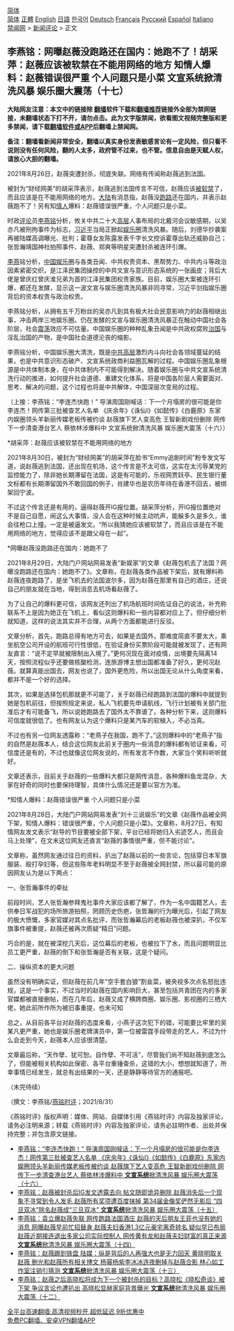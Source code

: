  <!-- 面包屑导航 --> <div class="breadcrumb"><!-- GTranslate: https://gtranslate.io/ -->  <div class="switcher notranslate">  <div class="selected">  <a href="#" onclick="return false;"> 简体</a>  </div>  <div class="option">  <a href="https://www.bannedbook.org" onclick="doGTranslate('zh-CN|zh-CN');jQuery('div.switcher div.selected a').html(jQuery(this).html());return false;" title="简体中文" class="nturl selected"> 简体</a>  <a href="https://www.bannedbook.org/zh-tw/" onclick="doGTranslate('zh-CN|zh-TW');jQuery('div.switcher div.selected a').html(jQuery(this).html());return false;" title="繁體中文" class="nturl"> 正體</a>  <a href="https://www.bannedbook.org/en/" onclick="doGTranslate('zh-CN|en');jQuery('div.switcher div.selected a').html(jQuery(this).html());return false;" title="English" class="nturl"> English</a>  <a href="https://www.bannedbook.org/ja/" onclick="doGTranslate('zh-CN|ja');jQuery('div.switcher div.selected a').html(jQuery(this).html());return false;" title="日本語" class="nturl"> 日語</a>  <a href="https://www.bannedbook.org/ko/" onclick="doGTranslate('zh-CN|ko');jQuery('div.switcher div.selected a').html(jQuery(this).html());return false;" title="한국어" class="nturl"> 한국어</a>  <a href="https://www.bannedbook.org/de/" onclick="doGTranslate('zh-CN|de');jQuery('div.switcher div.selected a').html(jQuery(this).html());return false;" title="Deutsch" class="nturl"> Deutsch</a>  <a href="https://www.bannedbook.org/fr/" onclick="doGTranslate('zh-CN|fr');jQuery('div.switcher div.selected a').html(jQuery(this).html());return false;" title="Français" class="nturl"> Français</a>  <a href="https://www.bannedbook.org/ru/" onclick="doGTranslate('zh-CN|ru');jQuery('div.switcher div.selected a').html(jQuery(this).html());return false;" title="Русский" class="nturl"> Русский</a>  <a href="https://www.bannedbook.org/es/" onclick="doGTranslate('zh-CN|es');jQuery('div.switcher div.selected a').html(jQuery(this).html());return false;" title="Español" class="nturl"> Español</a>  <a href="https://www.bannedbook.org/it/" onclick="doGTranslate('zh-CN|it');jQuery('div.switcher div.selected a').html(jQuery(this).html());return false;" title="Italiano" class="nturl"> Italiano</a>  </div>  </div>      <div class='breadcrumb-sub'><!-- Breadcrumb NavXT 6.3.0 --> <a href="https://www.bannedbook.org/" class="home">禁闻网</a> &gt; <a href="https://www.bannedbook.org/bnews/comments/" class="category">新闻评论</a> &gt; 正文</div></div><h2>李燕铭：网曝赵薇没跑路还在国内：她跑不了！胡采萍：赵薇应该被软禁在不能用网络的地方 知情人爆料：赵薇错误很严重 个人问题只是小菜 文宣系统掀清洗风暴 娱乐圈大震荡（十七）</h2> <p class="notice"><b>大陆网友注意：本文中的链接除 <a href="https://github.com/bannedbook/fanqiang" >翻墙</a>软件下载和<a href="https://github.com/killgcd/justmysocks/blob/master/README.md">翻墙推荐</a>链接外全部为禁网链接，未翻墙状态下打不开，请勿点击。此为文字版禁闻，欲看图文视频完整版和更多禁闻，请下载<a href="https://github.com/bannedbook/fanqiang">翻墙软件或APP</a>后翻墙上禁闻网。</p><p>备注：翻墙看新闻非常安全，翻墙以真实身份发表敏感言论有一定风险，但只看不说则没有任何风险，翻的人太多，政府管不过来，也不管。信息自由是天赋人权，请放心大胆的翻墙。</b></p>  <div class="entry">  <p></p> <p>2021年8月26日&#65292;赵薇突遭封杀&#65292;彻底失联&#12290;网络有传闻称赵薇逃到法国&#12290;</p> <p>   被封为&#8220;财经网美&#8221;的胡采萍表示&#65292;赵薇逃到法国传言不可信&#65292;赵薇应该<a href="https://www.bannedbook.org/bnews/tag/%E8%A2%AB%E8%BD%AF%E7%A6%81/" class="st_tag internal_tag" rel="tag" title="标签 被软禁 下的日志">被软禁</a>了&#65292;而且应该是在不能用网络的地方&#12290;<span class='wp_keywordlink_affiliate'><a href="https://www.bannedbook.org/" title="大陆" target="_blank">大陆</a></span>有消息指&#65292;赵薇没<a href="https://www.bannedbook.org/bnews/tag/%E8%B7%91%E8%B7%AF/" class="st_tag internal_tag" rel="tag" title="标签 跑路 下的日志">跑路</a>还在国内&#65292;并表示赵薇跑不了&#65281;另有知<a href="https://www.bannedbook.org/bnews/tag/%E6%83%85%E4%BA%BA/" class="st_tag internal_tag" rel="tag" title="标签 情人 下的日志">情人</a>爆料&#65306;赵薇错误很严重&#65292;个人问题只是小菜&#12290;</p> <p>时政<span class='wp_keywordlink_affiliate'><a href="https://www.bannedbook.org/bnews/comments/" title="新闻评论" target="_blank">评论</a></span>员<a href="https://www.bannedbook.org/bnews/tag/%e6%9d%8e%e7%87%95%e9%93%ad/" class="st_tag internal_tag" rel="tag" title="标签 李燕铭 下的日志">李燕铭</a>分析&#65292;攸关中共二十大<span class='wp_keywordlink_affiliate'><a href="https://www.bannedbook.org/bnews/ccpdope/" title="中共高层内幕" target="_blank">高层</a></span>人事布局的北戴河会议敏感期&#65292;以吴亦凡被刑拘事件为标志&#65292;<a href="https://www.bannedbook.org/bnews/tag/%e4%b9%a0%e8%bf%91%e5%b9%b3/" class="st_tag internal_tag" rel="tag" title="标签 习近平 下的日志">习近平</a>当局正掀起<a href="https://www.bannedbook.org/bnews/tag/%e5%a8%b1%e4%b9%90%e5%9c%88/" class="st_tag internal_tag" rel="tag" title="标签 娱乐圈 下的日志">娱乐圈</a>清洗风暴&#12290;随后&#65292;刘德华抄袭案再被陆媒高调曝光&#12289;批判&#65307;霍尊女友陈露发表千字长文控诉霍尊出轨还威胁自己&#65307;张哲瀚靖国神社拍照事件&#12289;赵薇&#12289;郑爽等明星突遭封杀被连环引爆&#12290;</p> <p><a href="https://www.bannedbook.org/bnews/tag/%e6%9d%8e%e7%87%95/" class="st_tag internal_tag" rel="tag" title="标签 李燕 下的日志">李燕</a>铭分析&#65292;<span class='wp_keywordlink_affiliate'><a href="https://www.bannedbook.org/" title="中国" target="_blank">中国</a></span><a href="https://www.bannedbook.org/bnews/tag/%e5%a8%b1%e4%b9%90/" class="st_tag internal_tag" rel="tag" title="标签 娱乐 下的日志">娱乐</a>圈与各类丑闻&#12289;中共权贵资本&#12289;黑帮势力&#12289;中共内斗等政治因素紧密交织&#65292;是江泽民集团操控的中共文宣与意识形态系统的一张画皮&#65307;背后大佬是曾庆红曾庆淮兄弟为首的江泽民集团权贵家族&#12290;目前&#65292;娱乐圈大案被连环引爆&#65292;都还在发酵&#65292;显示这一波文宣与娱乐圈清洗风暴非同寻常&#65292;习近平剑指娱乐圈背后的资本权贵与政治权贵&#12290; </p> <p>   李燕铭分析&#65292;从拥有五千万粉丝的吴亦凡到具有极大社会民意影响力的赵薇相继出事&#65292;冲击两岸三地娱乐圈&#12290;仍在发酵的文宣与娱乐圈清洗风暴正在触动中国社会各阶层&#65292;社会<a href="https://www.bannedbook.org/bnews/tag/%E9%9C%87%E8%8D%A1/" class="st_tag internal_tag" rel="tag" title="标签 震荡 下的日志">震荡</a>效应不可估量&#12290;中国娱乐圈的种种乱象丑闻是中共政权腐败<span class='wp_keywordlink'><a href="https://www.bannedbook.org/forum24/topic8925.html" title="《治国大道》" target="_blank">治国</a></span>与淫乱治国的产物&#65292;是中国社会道德沦丧的缩影&#12290;</p> <p>李燕铭分析&#65292;中国娱乐圈大清洗&#65292;既是<span class='wp_keywordlink_affiliate'><a href="https://www.bannedbook.org/bnews/ccpdope/" title="中共高层" target="_blank">中共高层</a></span>激烈内斗向社会各领域蔓延的结果&#65292;也是中共意识形态破产&#12289;文宣系统政商利益圈瓦解的过程&#12290;中国娱乐圈乱象根源是中共体制本身&#65292;在中共体制内不可能得到解决&#12290;随着娱乐圈与中共文宣系统清洗行动的推进&#65292;如何提升社会道德&#12289;重建文化体系&#65292;将是中国各阶层人需要面对&#12289;思考&#12289;解决的问题&#65292;这个过程也将是中共解体&#65292;中国深层次变局的过程&#12290;</p> <p>&#65288;上接&#65306;李燕铭&#65306;&#8220;李连杰快跑&#65281;&#8221; 导演周国刚喊话&#65306;下一个月塌房的很可能是你李连杰&#65281;网传第三批被查艺人名单 &#12298;庆余年&#12299;&#12298;诛仙I&#12299;&#12298;如懿传&#12299;&#12298;白鹿原&#12299;东家内娱圈领头羊新丽传媒老板传被约谈 赵薇旗下艺人变高危 王智新剧戏份删除 网传下一步清查港台艺人 蔡依林涉爆料中 文宣系统掀清洗风暴 娱乐圈大震荡&#65288;十六&#65289;&#65289;</p> <p>   *胡采萍&#65306;赵薇应该被软禁在不能用网络的地方 </p> <p>2021年8月30日&#65292;被封为&#8220;财经网美&#8221;的胡采萍在脸书&#8220;Emmy追剧时间&#8221;粉专发文写道&#65292;说赵薇逃到法国&#65292;还出现在机场&#65292;这个传言是不太可信&#65292;这实在太污辱某党的监控能力了&#65292;除非她长期滞留在法国&#65292;这是有可能的&#65292;乐视网贾跃亭&#12289;民生银行董文标都有长期滞留国外不敢回国的例子&#65292;肖建华也是农历年待在香港不回去&#65292;被绑架回宁波&#12290;</p>  <p>不过这个传言还是有用的&#65292;逼得赵薇开IG报位置&#12290;胡采萍分析&#65292;开IG报位置绝对不是自己自愿&#65292;闹这么大事情&#65292;没人会在这种时候主动吭声&#65292;能躲多久是多久&#65292;谁会往枪口上撞&#12290;一定是被逼发文&#12290;&#8220;所以我猜她应该被软禁了&#65292;而且应该是在不能用网络的地方&#65292;觉得应该不是跟父母在一起&#8221;&#12290;</p> <p>   *网曝赵薇没跑路还在国内&#65306;她跑不了</p> <p>2021年8月29日&#65292;大陆门户网站网易发表&#8220;新娱家&#8221;的文章&#12298;赵薇包机去了法国&#65311;网曝没跑路还在国内&#65306;她跑不了&#12299;&#12290;文章称&#65292;在赵薇各类作品被下架后&#65292;就有爆料称赵薇连夜跑路了&#65292;是坐飞机去的法国波尔多&#65292;因为赵薇在那里有自己的酒庄&#65292;还说自己的朋友就在当地&#65292;得到消息去机场看赵薇了&#12290;</p> <p>为了让自己的爆料更可信&#65292;该网友还列出了机场航班时间佐证自己的说法&#65292;补充称联系不上是因为她正在飞机上&#65292;看似这则爆料和一些内容都对应上了&#65292;但仔细分析就知道&#65292;这样的说法其实并不合理&#65292;从两个方面都能进行反驳&#12290;</p> <p>文章分析&#65292;首先&#65292;跑路总得有地方可去&#65292;如果是去国外&#65292;那难度简直不要太大&#65292;乘坐航空公司开设的航班可行性很低&#65292;在验证身份买票阶段可能就被发现了&#65292;还有网友直言&#65306;&#8220;说不定早就被限制出入境了&#12290;&#8221;更何况现在面对疫情&#65292;出境要先隔离14天&#65292;按照流程似乎还要做核酸检测&#65292;连旅游博主想出国都准备了好久&#65292;更何况赵薇&#12290;就算真能出国去&#65292;网友也说了&#65292;国外更危险&#65292;所以出国无论从什么角度来看&#65292;都并不是一个好的选择&#12290;</p> <p>   其次&#65292;如果是选择包机那就更不可能了&#65292;关于赵薇已经跑路到法国的爆料中就提到她是包机前往&#65292;但按照规定来说&#65292;私人飞机要先申请航线&#65292;飞行计划被有关部门批准后才有可能备飞&#65292;所以说她跑路去了国外太不靠谱了&#12290;各种分析下来&#65292;这则爆料可信度就很低了&#12290;也有网友认为这个爆料只是某汽车的软植入&#65292;不必当真&#12290;</p> <p>不过也有另一位网友透露称&#65306;&#8220;老燕子在我国&#65292;跑不了&#12290;&#8221;这则爆料中的&#8220;老燕子&#8221;指的自然是赵薇本人&#65292;结合这位网友此前关于圈内一些消息的爆料都有验证来看&#65292;可信度还是有的&#65292;不过也就像这位网友说的&#65292;所有发言不作数&#65292;大家当个笑料听听就好&#12290;</p> <p>文章还表示&#65292;目前关于赵薇的一些爆料大都只是网传消息&#65292;各种爆料鱼龙混杂&#65292;大家在好奇的同时也要保持理智&#65292;具体什么情况还是要以官方为准&#12290;</p> <p>   *知情人爆料&#65306;赵薇错误很严重 个人问题只是小菜</p> <p>2021年8月28日&#65292;大陆门户网站网易发表&#8220;刘十三说娱乐&#8221;的文章&#12298;赵薇作品被全网下架&#65292;知情人爆料&#65306;错误很严重&#65292;个人问题只是小菜&#12299;&#12290;文章称&#65292;8月27日&#65292;有知情网友发文表示&#8220;赵导的节目要被全部下架&#65292;平台已经将她归入劣迹艺人&#65292;而且会马上处理&#8221;&#65292;在文末这位网友还直言&#8220;赵薇的事情很严重&#65292;但不能讨论&#8221;&#12290;</p>  <p>文章称&#65292;虽然网友通过往日的资料&#65292;扒出了赵薇以前的一些言论&#65292;包括穿日本军旗服装&#12289;殴打孕妇等&#65292;但这些陈年老料明显不至于赵薇被全网封禁&#65292;所以最可能的原因网友认为是以下两点&#65306;</p> <p>一&#12289;张哲瀚事件的牵扯</p> <p>前段时间&#65292;艺人张哲瀚参拜鬼社事件大家应该都了解了&#65292;作为一名中国籍艺人&#65292;去供奉日军战犯的场所旅游拍照&#65292;罔顾历史伤疤&#65292;张哲瀚的行为曝光后&#65292;引起了网友的极大愤慨&#65292;多家官媒对其点名批评&#65292;而张哲瀚幕后的老板赵薇也被深扒&#65292;不仅军旗事件被重提&#65292;赵薇还被再次质疑&#8220;精日&#8221;问题&#12290;</p> <p>巧合的是&#65292;就在被深挖几天后&#65292;这位幕后的老板&#65292;也被拉下了水&#65292;而且问题明显比员工更严重&#65292;赵薇的倒下和张哲瀚是否有关联&#65292;这是个疑问&#12290;</p> <p>   二&#12289;操纵资本的更大问题</p> <p>虽然没有明确实证&#65292;但赵薇在前几年&#8220;空手套白狼&#8221;割韭菜&#65292;被央视多次点名怒批违规&#65292;这是一个事实&#65292;不过当时的赵薇在国内影响巨大&#65292;甚至包括共青团在内的多家官媒都被直接删帖&#65292;而在几年后&#65292;赵薇又成了横跨商圈&#12289;娱乐圈&#12289;影视圈的三栖大佬&#65292;她此前所作所为被旧事重提&#65292;也未可知</p> <p>总之&#65292;从目前各平台对赵薇的态度来看&#65292;小燕子这次犯下的错&#65292;可能要比牢里的吴某凡更严重&#65292;她也是娱乐圈老牌演员中&#65292;第一位被雷霆手段带走的艺人&#65292;不过为什么会走到今天&#65292;赵薇本人应该很清楚&#12290;</p> <p>文章最后称&#65292;&#8220;天作孽&#12289;犹可恕&#12290;自作孽&#12289;不可活&#8221;&#65292;尽管我们尚不知赵薇到底怎么了&#65292;但能被相关机构如此保密&#12289;各平台重锤查杀&#65292;这错的大小&#65292;想想就知道了&#65292;所幸事情已经发生&#65292;就总有出结果的一天&#65292;还是静静等待官方的通报吧&#12290;</p> <p>&#65288;未完待续&#65289;</p> <p>&#65288;撰文&#65306;李燕铭/<a href="https://www.bannedbook.org/bnews/tag/%e7%87%95%e9%93%ad%e6%97%b6%e8%af%84/" class="st_tag internal_tag" rel="tag" title="标签 燕铭时评 下的日志">燕铭时评</a>&#65307;2021/8/31&#65289;</p>  <p>&#12298;燕铭时评&#12299;版权声明&#65306;媒体&#12289;网站&#12289;自媒体引用&#12298;燕铭时评&#12299;内容及独家评论&#65292;请务必注明来源&#65307;转载&#12298;燕铭时评&#12299;内容及独家评论&#65292;请务必註明作者&#12289;出处并保持完整&#65307;并包含原文链接&#12290;</p> <p>   </p> <p></p> <p></p> <p></p> <p></p> <p></p> <p></p> <p></p> <ul class='op-related-articles' title='相关阅读'> <li><a href='https://www.bannedbook.org/bnews/comments/20210830/1615808.html' target='_blank'>李燕铭：“李连杰快跑！” 导演周国刚喊话：下一个月塌房的很可能是你李连杰！网传第三批被查艺人名单 《庆余年》《诛仙I》《如懿传》《白鹿原》东家内娱圈领头羊新丽传媒老板传被约谈 赵薇旗下艺人变高危 王智新剧戏份删除 网传下一步清查港台艺人 蔡依林涉爆料中 <b>文宣系统</b>掀清洗风暴 娱乐圈大震荡（十六）</a></li> <li><a href='https://www.bannedbook.org/bnews/comments/20210830/1615756.html' target='_blank'>李燕铭：赵薇被封杀后IG发文透露去向 帖文随即诡异删除 赵薇消失后一个现象不寻常到令人发毛 赵薇所有奖项遭百度抹掉 第34届金像奖俨然无影后 “四旦双冰”除名赵薇成“三旦双冰” <b>文宣系统</b>掀清洗风暴 娱乐圈大震荡（十五）</a></li> <li><a href='https://www.bannedbook.org/bnews/comments/20210829/1615170.html' target='_blank'>李燕铭：袁立爆赵薇失联 网传跑路法国酒庄 赵薇的天后朋友王菲也没有她的消息 网曝赵薇早前忙招替身 赵薇夫妇香港1.3亿元豪宅离奇转名 疑似早已布局 赵薇近期接连退出多家公司实际控制人 网传黄有龙和赵薇夫妇财富的真正来源 <b>文宣系统</b>掀清洗风暴 娱乐圈大震荡（十四）</a></li> <li><a href='https://www.bannedbook.org/bnews/comments/20210828/1614616.html' target='_blank'>李燕铭：赵薇踢到铁盘 陆媒：纵是背后的人再强大也是无力回天 黄晓明取关赵薇 删光和赵薇所有相关博文 杨幂杨紫李冰冰连夜删掉与赵薇合影 林心如工作室注销引猜测 <b>文宣系统</b>掀清洗风暴 娱乐圈大震荡（十三）</a></li> <li><a href='https://www.bannedbook.org/bnews/comments/20210827/1614524.html' target='_blank'>李燕铭：赵薇之后高晓松将成为下一个被封杀的目标？高晓松《晓松奇谈》被下架 争议言论也遭扒出 高晓松显赫家庭背景曝光 <b>文宣系统</b>掀清洗风暴 娱乐圈大震荡（十二）</a></li> </ul> <p class="texttj"> <a href="https://github.com/bannedbook/fanqiang/wiki/V2ray%E6%9C%BA%E5%9C%BA" target="_blank">全平台高速翻墙:高清视频秒开,超低延迟,9折优惠中</a><br/> <a href="https://github.com/bannedbook/fanqiang/wiki/%E7%A6%81%E9%97%BB%E7%BD%91%E5%AE%89%E5%8D%93%E7%BF%BB%E5%A2%99%E6%96%B0%E9%97%BBAPP" target="_blank">免费PC翻墙、安卓VPN翻墙APP</a></p> <p> </p><a name='sharetosocial'></a>  <div style="margin-bottom:5px;padding-bottom:5px;clear:both"> <div id="archive-pix-1" class="banner-ads"> <!-- AuctionX Display platform tag START --> <div id="26318x728x90x621x_ADSLOT2" clicktrack="%%CLICK_URL_ESC%%"></div> <!-- AuctionX Display platform tag END --> </div> <div id="archive-pix-2" class="banner-ads"> <!-- AuctionX Display platform tag START --> <div id="26315x300x250x621x_ADSLOT2" clicktrack="%%CLICK_URL_ESC%%"></div> <!-- AuctionX Display platform tag END --> </div> </div>  <div id="archive-pix-1" class="banner-ads"> <!-- AuctionX Display platform tag START --> <div id="26318x728x90x621x_ADSLOT3" clicktrack="%%CLICK_URL_ESC%%"></div> <!-- AuctionX Display platform tag END --> </div> </div><!--END ENTRY--> 